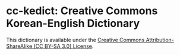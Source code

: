 # cc-kedict: Creative Commons Korean-English Dictionary 

This dictionary is available under the [Creative Commons Attribution-ShareAlike (CC BY-SA 3.0) License](https://creativecommons.org/licenses/by-sa/3.0/).

